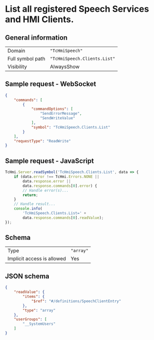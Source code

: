 # List all registered Speech Services and HMI Clients.

## General information

|  |  |
| - | - |
| Domain | `"TcHmiSpeech"` |
| Full symbol path | `"TcHmiSpeech.Clients.List"` |
| Visibility | AlwaysShow |

## Sample request - WebSocket

```json
{
    "commands": [
        {
            "commandOptions": [
                "SendErrorMessage",
                "SendWriteValue"
            ],
            "symbol": "TcHmiSpeech.Clients.List"
        }
    ],
    "requestType": "ReadWrite"
}
```

## Sample request - JavaScript

```javascript
TcHmi.Server.readSymbol('TcHmiSpeech.Clients.List', data => {
    if (data.error !== TcHmi.Errors.NONE ||
        data.response.error ||
        data.response.commands[0].error) {
        // Handle error(s)...
        return;
    }
    // Handle result...
    console.info(
        'TcHmiSpeech.Clients.List=' +
        data.response.commands[0].readValue);
});
```

## Schema

|  |  |
| - | - |
| Type | `"array"` |
| Implicit access is allowed | Yes |

## JSON schema

```json
{
    "readValue": {
        "items": {
            "$ref": "#/definitions/SpeechClientEntry"
        },
        "type": "array"
    },
    "userGroups": [
        "__SystemUsers"
    ]
}
```
